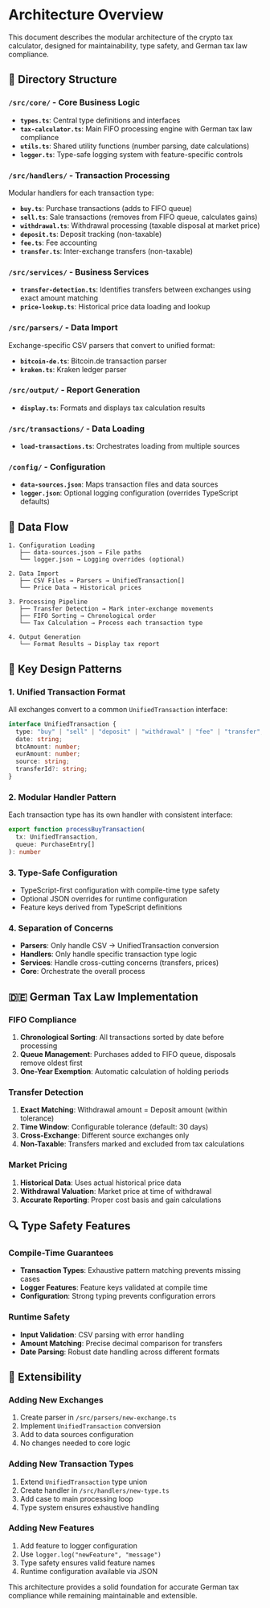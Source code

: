 # Architecture Overview

This document describes the modular architecture of the crypto tax calculator, designed for maintainability, type safety, and German tax law compliance.

## 📂 Directory Structure

### `/src/core/` - Core Business Logic
- **`types.ts`**: Central type definitions and interfaces
- **`tax-calculator.ts`**: Main FIFO processing engine with German tax law compliance
- **`utils.ts`**: Shared utility functions (number parsing, date calculations)
- **`logger.ts`**: Type-safe logging system with feature-specific controls

### `/src/handlers/` - Transaction Processing
Modular handlers for each transaction type:
- **`buy.ts`**: Purchase transactions (adds to FIFO queue)
- **`sell.ts`**: Sale transactions (removes from FIFO queue, calculates gains)
- **`withdrawal.ts`**: Withdrawal processing (taxable disposal at market price)
- **`deposit.ts`**: Deposit tracking (non-taxable)
- **`fee.ts`**: Fee accounting
- **`transfer.ts`**: Inter-exchange transfers (non-taxable)

### `/src/services/` - Business Services
- **`transfer-detection.ts`**: Identifies transfers between exchanges using exact amount matching
- **`price-lookup.ts`**: Historical price data loading and lookup

### `/src/parsers/` - Data Import
Exchange-specific CSV parsers that convert to unified format:
- **`bitcoin-de.ts`**: Bitcoin.de transaction parser
- **`kraken.ts`**: Kraken ledger parser

### `/src/output/` - Report Generation
- **`display.ts`**: Formats and displays tax calculation results

### `/src/transactions/` - Data Loading
- **`load-transactions.ts`**: Orchestrates loading from multiple sources

### `/config/` - Configuration
- **`data-sources.json`**: Maps transaction files and data sources
- **`logger.json`**: Optional logging configuration (overrides TypeScript defaults)

## 🔄 Data Flow

```
1. Configuration Loading
   ├── data-sources.json → File paths
   └── logger.json → Logging overrides (optional)

2. Data Import
   ├── CSV Files → Parsers → UnifiedTransaction[]
   └── Price Data → Historical prices

3. Processing Pipeline
   ├── Transfer Detection → Mark inter-exchange movements
   ├── FIFO Sorting → Chronological order
   └── Tax Calculation → Process each transaction type

4. Output Generation
   └── Format Results → Display tax report
```

## 🔧 Key Design Patterns

### 1. **Unified Transaction Format**
All exchanges convert to a common `UnifiedTransaction` interface:
```typescript
interface UnifiedTransaction {
  type: "buy" | "sell" | "deposit" | "withdrawal" | "fee" | "transfer";
  date: string;
  btcAmount: number;
  eurAmount: number;
  source: string;
  transferId?: string;
}
```

### 2. **Modular Handler Pattern**
Each transaction type has its own handler with consistent interface:
```typescript
export function processBuyTransaction(
  tx: UnifiedTransaction, 
  queue: PurchaseEntry[]
): number
```

### 3. **Type-Safe Configuration**
- TypeScript-first configuration with compile-time type safety
- Optional JSON overrides for runtime configuration
- Feature keys derived from TypeScript definitions

### 4. **Separation of Concerns**
- **Parsers**: Only handle CSV → UnifiedTransaction conversion
- **Handlers**: Only handle specific transaction type logic
- **Services**: Handle cross-cutting concerns (transfers, prices)
- **Core**: Orchestrate the overall process

## 🇩🇪 German Tax Law Implementation

### FIFO Compliance
1. **Chronological Sorting**: All transactions sorted by date before processing
2. **Queue Management**: Purchases added to FIFO queue, disposals remove oldest first
3. **One-Year Exemption**: Automatic calculation of holding periods

### Transfer Detection
1. **Exact Matching**: Withdrawal amount = Deposit amount (within tolerance)
2. **Time Window**: Configurable tolerance (default: 30 days)
3. **Cross-Exchange**: Different source exchanges only
4. **Non-Taxable**: Transfers marked and excluded from tax calculations

### Market Pricing
1. **Historical Data**: Uses actual historical price data
2. **Withdrawal Valuation**: Market price at time of withdrawal
3. **Accurate Reporting**: Proper cost basis and gain calculations

## 🔍 Type Safety Features

### Compile-Time Guarantees
- **Transaction Types**: Exhaustive pattern matching prevents missing cases
- **Logger Features**: Feature keys validated at compile time
- **Configuration**: Strong typing prevents configuration errors

### Runtime Safety
- **Input Validation**: CSV parsing with error handling
- **Amount Matching**: Precise decimal comparison for transfers
- **Date Parsing**: Robust date handling across different formats

## 🚀 Extensibility

### Adding New Exchanges
1. Create parser in `/src/parsers/new-exchange.ts`
2. Implement `UnifiedTransaction` conversion
3. Add to data sources configuration
4. No changes needed to core logic

### Adding New Transaction Types
1. Extend `UnifiedTransaction` type union
2. Create handler in `/src/handlers/new-type.ts`
3. Add case to main processing loop
4. Type system ensures exhaustive handling

### Adding New Features
1. Add feature to logger configuration
2. Use `logger.log("newFeature", "message")`
3. Type safety ensures valid feature names
4. Runtime configuration available via JSON

This architecture provides a solid foundation for accurate German tax compliance while remaining maintainable and extensible.
